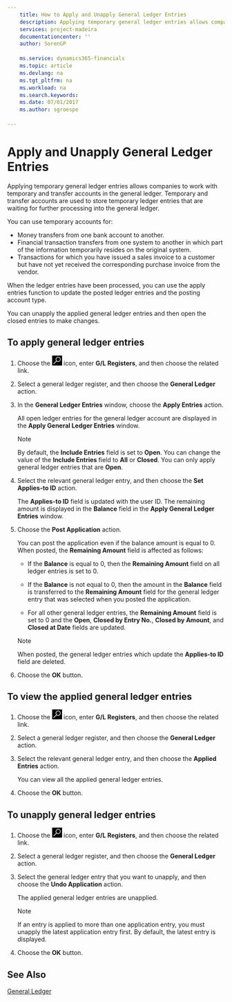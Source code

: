 ```yaml
---
    title: How to Apply and Unapply General Ledger Entries
    description: Applying temporary general ledger entries allows companies to work with temporary and transfer accounts in the general ledger. Temporary and transfer accounts are used to store temporary ledger entries that are waiting for further processing into the general ledger.
    services: project-madeira
    documentationcenter: ''
    author: SorenGP

    ms.service: dynamics365-financials
    ms.topic: article
    ms.devlang: na
    ms.tgt_pltfrm: na
    ms.workload: na
    ms.search.keywords:
    ms.date: 07/01/2017
    ms.author: sgroespe

---
```

# Apply and Unapply General Ledger Entries
Applying temporary general ledger entries allows companies to work with temporary and transfer accounts in the general ledger. Temporary and transfer accounts are used to store temporary ledger entries that are waiting for further processing into the general ledger.  

You can use temporary accounts for:  

- Money transfers from one bank account to another.  
- Financial transaction transfers from one system to another in which part of the information temporarily resides on the original system.  
- Transactions for which you have issued a sales invoice to a customer but have not yet received the corresponding purchase invoice from the vendor.  

When the ledger entries have been processed, you can use the apply entries function to update the posted ledger entries and the posting account type.  

You can unapply the applied general ledger entries and then open the closed entries to make changes.  

## To apply general ledger entries  

1.  Choose the ![Search for Page or Report](../../media/ui-search/search_small.png "Search for Page or Report icon") icon, enter **G/L Registers**, and then choose the related link.  
2.  Select a general ledger register, and then choose the **General Ledger** action.  
3.  In the **General Ledger Entries** window, choose the **Apply Entries** action.  

    All open ledger entries for the general ledger account are displayed in the **Apply General Ledger Entries** window.  

    > [!NOTE]  
    >  By default, the **Include Entries** field is set to **Open**. You can change the value of the **Include Entries** field to **All** or **Closed**. You can only apply general ledger entries that are **Open**.  

4.  Select the relevant general ledger entry, and then choose the **Set Applies-to ID** action.  

    The **Applies-to ID** field is updated with the user ID. The remaining amount is displayed in the **Balance** field in the **Apply General Ledger Entries** window.  
5.  Choose the **Post Application** action.  

    You can post the application even if the balance amount is equal to 0. When posted, the **Remaining Amount** field is affected as follows:  

    - If the **Balance** is equal to 0, then the **Remaining Amount** field on all ledger entries is set to 0.  

    - If the **Balance** is not equal to 0, then the amount in the **Balance** field is transferred to the **Remaining Amount** field for the general ledger entry that was selected when you posted the application.  

    - For all other general ledger entries, the **Remaining Amount** field is set to 0 and the **Open**, **Closed by Entry No.**, **Closed by Amount**, and **Closed at Date** fields are updated.  

    > [!NOTE]  
    >  When posted, the general ledger entries which update the **Applies-to ID** field are deleted.  

6.  Choose the **OK** button.  

## To view the applied general ledger entries  

1.  Choose the ![Search for Page or Report](../../media/ui-search/search_small.png "Search for Page or Report icon") icon, enter **G/L Registers**, and then choose the related link.  
2.  Select a general ledger register, and then choose the **General Ledger** action.  
3.  Select the relevant general ledger entry, and then choose the **Applied Entries** action.  

    You can view all the applied general ledger entries.  

4.  Choose the **OK** button.  

## To unapply general ledger entries  

1.  Choose the ![Search for Page or Report](../../media/ui-search/search_small.png "Search for Page or Report icon") icon, enter **G/L Registers**, and then choose the related link.  
2.  Select a general ledger register, and then choose the **General Ledger** action.  
3.  Select the general ledger entry that you want to unapply, and then choose the **Undo Application** action.  

    The applied general ledger entries are unapplied.  

    > [!NOTE]  
    >  If an entry is applied to more than one application entry, you must unapply the latest application entry first. By default, the latest entry is displayed.  

4.  Choose the **OK** button.  

## See Also  
[General Ledger](general-ledger.md)
